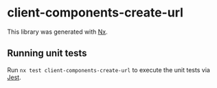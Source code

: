 # client-components-create-url

This library was generated with [Nx](https://nx.dev).

## Running unit tests

Run `nx test client-components-create-url` to execute the unit tests via [Jest](https://jestjs.io).
